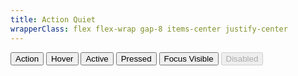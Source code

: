 ```yaml
---
title: Action Quiet
wrapperClass: flex flex-wrap gap-8 items-center justify-center
---
```


<button type="button" class="vv-button vv-button--action-quiet">
   Action
</button>

<button type="button" class="vv-button vv-button--action-quiet vv-button--hover">
    Hover
</button>

<button type="button" class="vv-button vv-button--action-quiet active">
    Active
</button>

<button type="button" class="vv-button vv-button--action-quiet pressed" aria-pressed="true">
    Pressed
</button>

<button type="button" class="vv-button vv-button--action-quiet focus-visible">
    Focus Visible
</button>

<button type="button" class="vv-button vv-button--action-quiet" disabled>
    Disabled
</button>